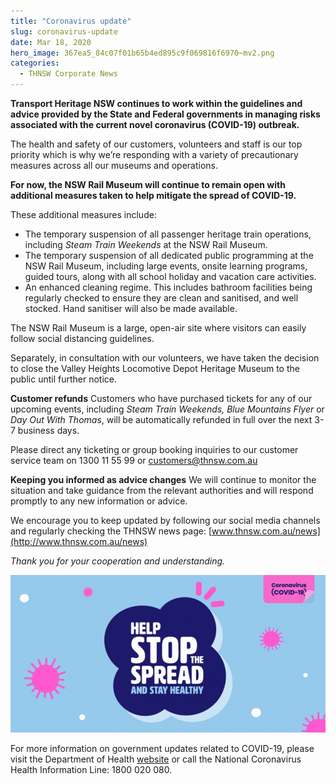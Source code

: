 ```yaml
---
title: "Coronavirus update"
slug: coronavirus-update
date: Mar 18, 2020
hero_image: 367ea5_84c07f01b65b4ed895c9f069816f6970~mv2.png
categories:
  - THNSW Corporate News
---
```



**Transport Heritage NSW continues to work within the guidelines and advice provided by the State and Federal governments in managing risks associated with the current novel coronavirus (COVID-19) outbreak.**

The health and safety of our customers, volunteers and staff is our top priority which is why we’re responding with a variety of precautionary measures across all our museums and operations.

**For now, the NSW Rail Museum will continue to remain open with additional measures taken to help mitigate the spread of COVID-19.**
 
These additional measures include:

* The temporary suspension of all passenger heritage train operations, including *Steam Train Weekends* at the NSW Rail Museum.
* The temporary suspension of all dedicated public programming at the NSW Rail Museum, including large events, onsite learning programs, guided tours, along with all school holiday and vacation care activities.
* An enhanced cleaning regime. This includes bathroom facilities being regularly checked to ensure they are clean and sanitised, and well stocked. Hand sanitiser will also be made available.

The NSW Rail Museum is a large, open-air site where visitors can easily follow social distancing guidelines.

Separately, in consultation with our volunteers, we have taken the decision to close the Valley Heights Locomotive Depot Heritage Museum to the public until further notice.

**Customer refunds**
Customers who have purchased tickets for any of our upcoming events, including *Steam Train Weekends, Blue Mountains Flyer* or *Day Out With Thomas*, will be automatically refunded in full over the next 3-7 business days.

Please direct any ticketing or group booking inquiries to our customer service team on 1300 11 55 99 or [customers@thnsw.com.au](mailto:customers@thnsw.com.au)

**Keeping you informed as advice changes**
We will continue to monitor the situation and take guidance from the relevant authorities and will respond promptly to any new information or advice. 
 
We encourage you to keep updated by following our social media channels and regularly checking the THNSW news page: [www.thnsw.com.au/news](http://www.thnsw.com.au/news)

*Thank you for your cooperation and understanding.*

![ree](367ea5_84c07f01b65b4ed895c9f069816f6970~mv2.png)

For more information on government updates related to COVID-19, please visit the Department of Health [website](https://www.health.gov.au/news/health-alerts/novel-coronavirus-2019-ncov-health-alert) or call the National Coronavirus Health Information Line: 1800 020 080.

